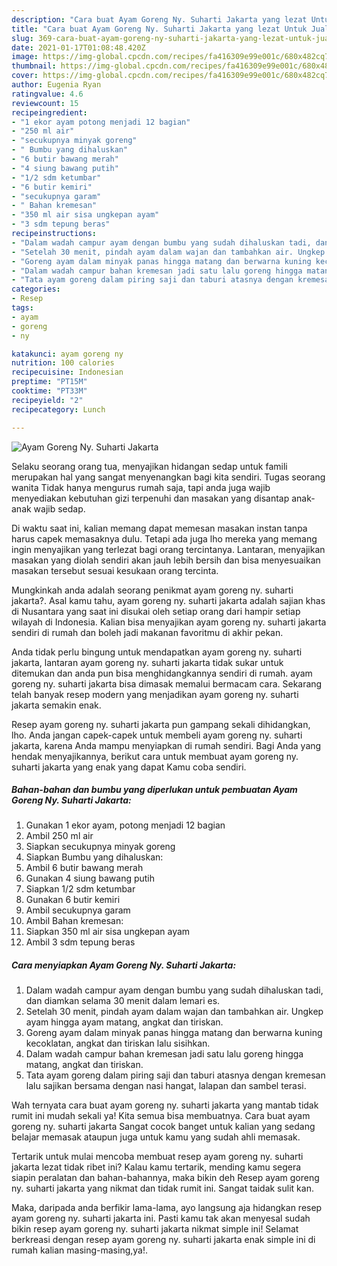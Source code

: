 ```yaml
---
description: "Cara buat Ayam Goreng Ny. Suharti Jakarta yang lezat Untuk Jualan"
title: "Cara buat Ayam Goreng Ny. Suharti Jakarta yang lezat Untuk Jualan"
slug: 369-cara-buat-ayam-goreng-ny-suharti-jakarta-yang-lezat-untuk-jualan
date: 2021-01-17T01:08:48.420Z
image: https://img-global.cpcdn.com/recipes/fa416309e99e001c/680x482cq70/ayam-goreng-ny-suharti-jakarta-foto-resep-utama.jpg
thumbnail: https://img-global.cpcdn.com/recipes/fa416309e99e001c/680x482cq70/ayam-goreng-ny-suharti-jakarta-foto-resep-utama.jpg
cover: https://img-global.cpcdn.com/recipes/fa416309e99e001c/680x482cq70/ayam-goreng-ny-suharti-jakarta-foto-resep-utama.jpg
author: Eugenia Ryan
ratingvalue: 4.6
reviewcount: 15
recipeingredient:
- "1 ekor ayam potong menjadi 12 bagian"
- "250 ml air"
- "secukupnya minyak goreng"
- " Bumbu yang dihaluskan"
- "6 butir bawang merah"
- "4 siung bawang putih"
- "1/2 sdm ketumbar"
- "6 butir kemiri"
- "secukupnya garam"
- " Bahan kremesan"
- "350 ml air sisa ungkepan ayam"
- "3 sdm tepung beras"
recipeinstructions:
- "Dalam wadah campur ayam dengan bumbu yang sudah dihaluskan tadi, dan diamkan selama 30 menit dalam lemari es."
- "Setelah 30 menit, pindah ayam dalam wajan dan tambahkan air. Ungkep ayam hingga ayam matang, angkat dan tiriskan."
- "Goreng ayam dalam minyak panas hingga matang dan berwarna kuning kecoklatan, angkat dan tiriskan lalu sisihkan."
- "Dalam wadah campur bahan kremesan jadi satu lalu goreng hingga matang, angkat dan tiriskan."
- "Tata ayam goreng dalam piring saji dan taburi atasnya dengan kremesan lalu sajikan bersama dengan nasi hangat, lalapan dan sambel terasi."
categories:
- Resep
tags:
- ayam
- goreng
- ny

katakunci: ayam goreng ny 
nutrition: 100 calories
recipecuisine: Indonesian
preptime: "PT15M"
cooktime: "PT33M"
recipeyield: "2"
recipecategory: Lunch

---
```



![Ayam Goreng Ny. Suharti Jakarta](https://img-global.cpcdn.com/recipes/fa416309e99e001c/680x482cq70/ayam-goreng-ny-suharti-jakarta-foto-resep-utama.jpg)

Selaku seorang orang tua, menyajikan hidangan sedap untuk famili merupakan hal yang sangat menyenangkan bagi kita sendiri. Tugas seorang  wanita Tidak hanya mengurus rumah saja, tapi anda juga wajib menyediakan kebutuhan gizi terpenuhi dan masakan yang disantap anak-anak wajib sedap.

Di waktu  saat ini, kalian memang dapat memesan masakan instan tanpa harus capek memasaknya dulu. Tetapi ada juga lho mereka yang memang ingin menyajikan yang terlezat bagi orang tercintanya. Lantaran, menyajikan masakan yang diolah sendiri akan jauh lebih bersih dan bisa menyesuaikan masakan tersebut sesuai kesukaan orang tercinta. 



Mungkinkah anda adalah seorang penikmat ayam goreng ny. suharti jakarta?. Asal kamu tahu, ayam goreng ny. suharti jakarta adalah sajian khas di Nusantara yang saat ini disukai oleh setiap orang dari hampir setiap wilayah di Indonesia. Kalian bisa menyajikan ayam goreng ny. suharti jakarta sendiri di rumah dan boleh jadi makanan favoritmu di akhir pekan.

Anda tidak perlu bingung untuk mendapatkan ayam goreng ny. suharti jakarta, lantaran ayam goreng ny. suharti jakarta tidak sukar untuk ditemukan dan anda pun bisa menghidangkannya sendiri di rumah. ayam goreng ny. suharti jakarta bisa dimasak memalui bermacam cara. Sekarang telah banyak resep modern yang menjadikan ayam goreng ny. suharti jakarta semakin enak.

Resep ayam goreng ny. suharti jakarta pun gampang sekali dihidangkan, lho. Anda jangan capek-capek untuk membeli ayam goreng ny. suharti jakarta, karena Anda mampu menyiapkan di rumah sendiri. Bagi Anda yang hendak menyajikannya, berikut cara untuk membuat ayam goreng ny. suharti jakarta yang enak yang dapat Kamu coba sendiri.

<!--inarticleads1-->

##### Bahan-bahan dan bumbu yang diperlukan untuk pembuatan Ayam Goreng Ny. Suharti Jakarta:

1. Gunakan 1 ekor ayam, potong menjadi 12 bagian
1. Ambil 250 ml air
1. Siapkan secukupnya minyak goreng
1. Siapkan  Bumbu yang dihaluskan:
1. Ambil 6 butir bawang merah
1. Gunakan 4 siung bawang putih
1. Siapkan 1/2 sdm ketumbar
1. Gunakan 6 butir kemiri
1. Ambil secukupnya garam
1. Ambil  Bahan kremesan:
1. Siapkan 350 ml air sisa ungkepan ayam
1. Ambil 3 sdm tepung beras




<!--inarticleads2-->

##### Cara menyiapkan Ayam Goreng Ny. Suharti Jakarta:

1. Dalam wadah campur ayam dengan bumbu yang sudah dihaluskan tadi, dan diamkan selama 30 menit dalam lemari es.
1. Setelah 30 menit, pindah ayam dalam wajan dan tambahkan air. Ungkep ayam hingga ayam matang, angkat dan tiriskan.
1. Goreng ayam dalam minyak panas hingga matang dan berwarna kuning kecoklatan, angkat dan tiriskan lalu sisihkan.
1. Dalam wadah campur bahan kremesan jadi satu lalu goreng hingga matang, angkat dan tiriskan.
1. Tata ayam goreng dalam piring saji dan taburi atasnya dengan kremesan lalu sajikan bersama dengan nasi hangat, lalapan dan sambel terasi.




Wah ternyata cara buat ayam goreng ny. suharti jakarta yang mantab tidak rumit ini mudah sekali ya! Kita semua bisa membuatnya. Cara buat ayam goreng ny. suharti jakarta Sangat cocok banget untuk kalian yang sedang belajar memasak ataupun juga untuk kamu yang sudah ahli memasak.

Tertarik untuk mulai mencoba membuat resep ayam goreng ny. suharti jakarta lezat tidak ribet ini? Kalau kamu tertarik, mending kamu segera siapin peralatan dan bahan-bahannya, maka bikin deh Resep ayam goreng ny. suharti jakarta yang nikmat dan tidak rumit ini. Sangat taidak sulit kan. 

Maka, daripada anda berfikir lama-lama, ayo langsung aja hidangkan resep ayam goreng ny. suharti jakarta ini. Pasti kamu tak akan menyesal sudah bikin resep ayam goreng ny. suharti jakarta nikmat simple ini! Selamat berkreasi dengan resep ayam goreng ny. suharti jakarta enak simple ini di rumah kalian masing-masing,ya!.

